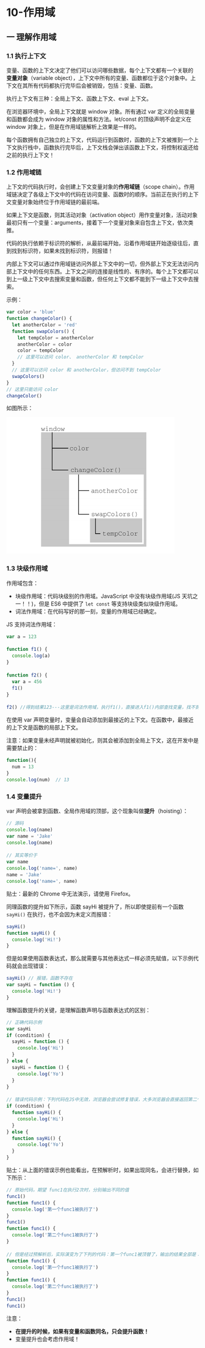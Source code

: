 # 10-作用域

## 一 理解作用域

### 1.1 执行上下文

变量、函数的上下文决定了他们可以访问哪些数据，每个上下文都有一个关联的 **变量对象**（variable object），上下文中所有的变量、函数都位于这个对象中。上下文在其所有代码都执行完毕后会被销毁，包括：变量、函数。

执行上下文有三种：全局上下文、函数上下文、eval 上下文。

在浏览器环境中，全局上下文就是 window 对象。所有通过 var 定义的全局变量和函数都会成为 window 对象的属性和方法。let/const 的顶级声明不会定义在 window 对象上，但是在作用域链解析上效果是一样的。

每个函数拥有自己独立的上下文，代码运行到函数时，函数的上下文被推到一个上下文执行栈中，函数执行完毕后，上下文栈会弹出该函数上下文，将控制权返还给之前的执行上下文！

### 1.2 作用域链

上下文的代码执行时，会创建上下文变量对象的**作用域链**（scope chain）。作用域链决定了各级上下文中的代码在访问变量、函数时的顺序。当前正在执行的上下文变量对象始终位于作用域链的最前端。

如果上下文是函数，则其活动对象（activation object）用作变量对象，活动对象最初只有一个变量：arguments，接着下一个变量对象来自包含上下文，依次类推。

代码的执行依赖于标识符的解析，从最前端开始，沿着作用域链开始逐级往后，直到找到标识符，如果未找到标识符，则报错！

内部上下文可以通过作用域链访问外部上下文中的一切，但外部上下文无法访问内部上下文中的任何东西。上下文之间的连接是线性的、有序的。每个上下文都可以到上一级上下文中去搜索变量和函数，但任何上下文都不能到下一级上下文中去搜索。

示例：

```js
var color = 'blue'
function changeColor() {
  let anotherColor = 'red'
  function swapColors() {
    let tempColor = anotherColor
    anotherColor = color
    color = tempColor
    // 这里可以访问 color、 anotherColor 和 tempColor
  }
  // 这里可以访问 color 和 anotherColor，但访问不到 tempColor
  swapColors()
}
// 这里只能访问 color
changeColor()
```

如图所示：

![作用域链](../images/javascript/JavaScript-01.png)

### 1.3 块级作用域

作用域包含：

- 块级作用域：代码块级别的作用域。JavaScript 中没有块级作用域(JS 天坑之一！！)，但是 ES6 中提供了 `let const` 等支持块级类似块级作用域。
- 词法作用域：在代码写好的那一刻，变量的作用域已经确定。


JS 支持词法作用域：

```js
var a = 123

function f1() {
  console.log(a)
}

function f2() {
  var a = 456
  f1()
}

f2() //得到结果123---这里是词法作用域，执行f1()，直接进入f1()内部查找变量，找不到，去全局查找
```

在使用 var 声明变量时，变量会自动添加到最接近的上下文。在函数中，最接近的上下文是函数的局部上下文。

注意：如果变量未经声明就被初始化，则其会被添加到全局上下文，这在开发中是需要禁止的：

```js
function(){
  num = 13
}
console.log(num)  // 13
```

### 1.4 变量提升

var 声明会被拿到函数、全局作用域的顶部，这个现象叫做**提升**（hoisting）：

```js
// 源码
console.log(name)
var name = 'Jake'
console.log(name)

// 其实等价于
var name
console.log('name=', name)
name = 'Jake'
console.log('name=', name)
```

贴士：最新的 Chrome 中无法演示，请使用 Firefox。

同理函数的提升如下所示，函数 sayHi 被提升了，所以即使提前有一个函数 `sayHi()` 在执行，也不会因为未定义而报错：

```js
sayHi()
function sayHi() {
  console.log('Hi!')
}
```

但是如果使用函数表达式，那么就需要与其他表达式一样必须先赋值，以下示例代码就会出现错误：

```js
sayHi() // 报错，函数不存在
var sayHi = function () {
  console.log('Hi!')
}
```

理解函数提升的关键，是理解函数声明与函数表达式的区别：

```js
// 正确代码示例
var sayHi
if (condition) {
  sayHi = function () {
    console.log('Hi')
  }
} else {
  sayHi = function () {
    console.log('Yo')
  }
}

// 错误代码示例：下列代码在JS中无效，浏览器会尝试修复错误，大多浏览器会直接返回第二个函数声明！！！所以推荐使用函数表达式
if (condition) {
  function sayHi() {
    console.log('Hi')
  }
} else {
  function sayHi() {
    console.log('Yo')
  }
}
```

贴士：从上面的错误示例也能看出，在预解析时，如果出现同名，会进行替换，如下所示：

```js
// 原始代码，期望 func1在执行2次时，分别输出不同的值
func1()
function func1() {
  console.log('第一个func1被执行了')
}
func1()
function func1() {
  console.log('第二个func1被执行了')
}

// 但是经过预解析后，实际演变为了下列的代码：第一个func1被顶替了，输出的结果全部是：第二个func1被执行了
function func1() {
  console.log('第一个func1被执行了')
}
function func1() {
  console.log('第二个func1被执行了')
}
func1()
func1()
```

注意：

- **在提升的时候，如果有变量和函数同名，只会提升函数！**
- 变量提升也会考虑作用域！
